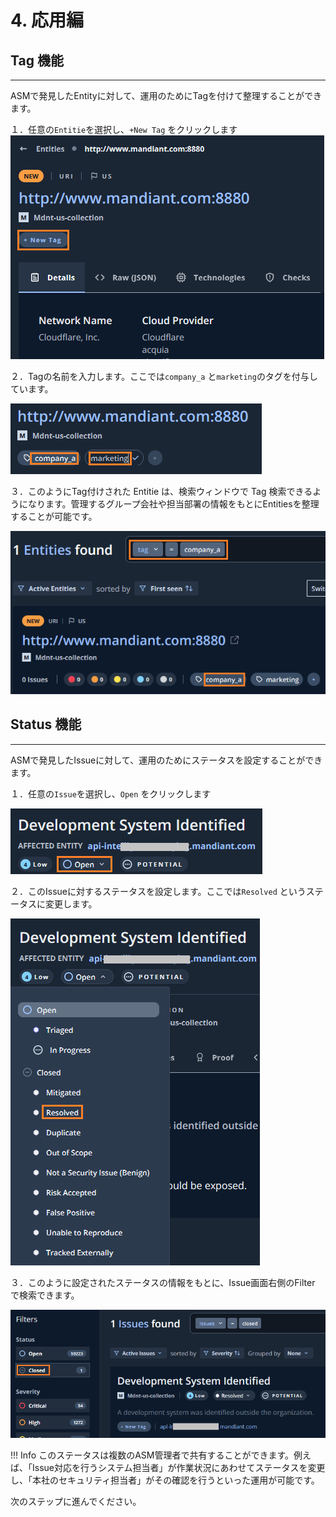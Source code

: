 # 4. 応用編



## Tag 機能

---

ASMで発見したEntityに対して、運用のためにTagを付けて整理することができます。

１．任意の`Entitie`を選択し、`+New Tag` をクリックします
![](images/2022-09-16-11-07-22-image.png)

２．Tagの名前を入力します。ここでは`company_a` と`marketing`のタグを付与しています。

![](images/2022-09-16-11-19-01-image.png)

３．このようにTag付けされた Entitie は、検索ウィンドウで Tag 検索できるようになります。管理するグループ会社や担当部署の情報をもとにEntitiesを整理することが可能です。

![](images/2022-09-16-11-20-31-image.png)



## Status 機能

---

ASMで発見したIssueに対して、運用のためにステータスを設定することができます。

１．任意の`Issue`を選択し、`Open` をクリックします

![](images/2022-09-16-11-33-25-image.png)

２．このIssueに対するステータスを設定します。ここでは`Resolved` というステータスに変更します。

![](images/2022-09-16-11-33-05-image.png)

３．このように設定されたステータスの情報をもとに、Issue画面右側のFilter で検索できます。 

![](images/2022-09-16-11-42-02-image.png)

!!! Info
    このステータスは複数のASM管理者で共有することができます。例えば、「Issue対応を行うシステム担当者」が作業状況にあわせてステータスを変更し、「本社のセキュリティ担当者」がその確認を行うといった運用が可能です。





次のステップに進んでください。
